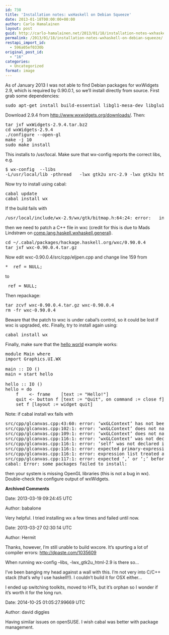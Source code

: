 ```yaml
---
id: 738
title: 'Installation notes: wxHaskell on Debian Squeeze'
date: 2013-01-18T00:00:00+00:00
author: Carlo Hamalainen
layout: post
guid: http://carlo-hamalainen.net/2013/01/18/installation-notes-wxhaskell-on-debian-squeeze/
permalink: /2013/01/18/installation-notes-wxhaskell-on-debian-squeeze/
restapi_import_id:
  - 596a05ef0330b
original_post_id:
  - "16"
categories:
  - Uncategorized
format: image
---
```

As of January 2013 I was not able to find Debian packages for wxWidgets 2.9, which is required by 0.90.0.1, so we&#8217;ll install directly from source. First grab some dependencies: 

<pre>sudo apt-get install build-essential libgl1-mesa-dev libglu1-mesa-dev freeglut3-dev
</pre>

Download 2.9.4 from <http://www.wxwidgets.org/downloads/>. Then: 

<pre>tar jxf wxWidgets-2.9.4.tar.bz2
cd wxWidgets-2.9.4
./configure --open-gl
make -j 10
sudo make install
</pre>

This installs to /usr/local. Make sure that wx-config reports the correct libs, e.g. 

<pre>$ wx-config  --libs
-L/usr/local/lib -pthread   -lwx_gtk2u_xrc-2.9 -lwx_gtk2u_html-2.9 -lwx_gtk2u_qa-2.9 -lwx_gtk2u_adv-2.9 -lwx_gtk2u_core-2.9 -lwx_baseu_xml-2.9 -lwx_baseu_net-2.9 -lwx_baseu-2.9
</pre>

Now try to install using cabal: 

<pre>cabal update
cabal install wx
</pre>

If the build fails with

<pre>/usr/local/include/wx-2.9/wx/gtk/bitmap.h:64:24: error:   initializing argument 1 of ‘wxBitmap& wxBitmap::operator=(const wxBitmap&)’
</pre>

then we need to patch a C++ file in wxc (credit for this is due to Mads Lindstrøm on [comp.lang.haskell.wxhaskell.general](http://comments.gmane.org/gmane.comp.lang.haskell.wxhaskell.general/1277)). 

<pre>cd ~/.cabal/packages/hackage.haskell.org/wxc/0.90.0.4
tar jxf wxc-0.90.0.4.tar.gz
</pre>

Now edit wxc-0.90.0.4/src/cpp/eljpen.cpp and change line 159 from 

<pre>* _ref = NULL;
</pre>

to

<pre>_ref = NULL;
</pre>

Then repackage: 

<pre>tar zcvf wxc-0.90.0.4.tar.gz wxc-0.90.0.4
rm -fr wxc-0.90.0.4
</pre>

Beware that the patch to wxc is under cabal&#8217;s control, so it could be lost if wxc is upgraded, etc. Finally, try to install again using: 

<pre>cabal install wx
</pre>

Finally, make sure that the [hello world](http://www.haskell.org/haskellwiki/WxHaskell/Quick_start#Hello_world_in_wxHaskell) example works: 

<pre>module Main where
import Graphics.UI.WX

main :: IO ()
main = start hello

hello :: IO ()
hello = do
    f    &lt;- frame    [text := "Hello!"]
    quit &lt;- button f [text := "Quit", on command := close f]
    set f [layout := widget quit]
</pre>

Note: if cabal install wx fails with

<pre>src/cpp/glcanvas.cpp:43:60: error: ‘wxGLContext’ has not been declared
src/cpp/glcanvas.cpp:102:1: error: ‘wxGLContext’ does not name a type
src/cpp/glcanvas.cpp:109:1: error: ‘wxGLContext’ does not name a type
src/cpp/glcanvas.cpp:116:1: error: ‘wxGLContext’ was not declared in this scope
src/cpp/glcanvas.cpp:116:1: error: ‘self’ was not declared in this scope
src/cpp/glcanvas.cpp:116:1: error: expected primary-expression before ‘void’
src/cpp/glcanvas.cpp:116:1: error: expression list treated as compound expression in initializer [-fpermissive]
src/cpp/glcanvas.cpp:117:1: error: expected ‘,’ or ‘;’ before ‘{’ token
cabal: Error: some packages failed to install:
</pre>

then your system is missing OpenGL libraries (this is not a bug in wx). Double-check the configure output of wxWidgets. 

**Archived Comments**

Date: 2013-03-19 09:24:45 UTC

Author: babalone

Very helpful. I tried installing wx a few times and failed until now.

Date: 2013-03-27 02:30:14 UTC

Author: Hermit

Thanks, however, I&#8217;m still unable to build wxcore. It&#8217;s spurting a lot of compiler errors: <a href="http://dpaste.com/1035609" rel="nofollow">http://dpaste.com/1035609</a>

When running wx-config &#8211;libs, -lwx\_gtk2u\_html-2.9 is there so&#8230;

I&#8217;ve been banging my head against a wall with this. I&#8217;m not very into C/C++ stack (that&#8217;s why I use haskell!!). I couldn&#8217;t build it for OSX either&#8230;

I ended up switching toolkits, moved to HTk, but it&#8217;s orphan so I wonder if it&#8217;s worth it for the long run.

Date: 2014-10-25 01:05:27.99669 UTC

Author: david diggles

Having similar issues on openSUSE. I wish cabal was better with package management.